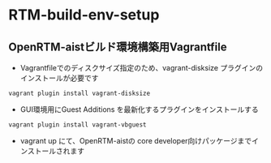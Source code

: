 # RTM-build-env-setup

## OpenRTM-aistビルド環境構築用Vagrantfile

* Vagrantfileでのディスクサイズ指定のため、vagrant-disksize プラグインのインストールが必要です

`vagrant plugin install vagrant-disksize`

* GUI環境用にGuest Additions を最新化するプラグインをインストールする

`vagrant plugin install vagrant-vbguest`

* vagrant up にて、OpenRTM-aistの core developer向けパッケージまでインストールされます
